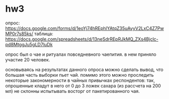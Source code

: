 # hw3
опрос: https://docs.google.com/forms/d/1eoYj74hREphlYAtqZ35uAvyV2LxC4Z7PwMP0r7s85ks/
таблица: https://docs.google.com/spreadsheets/d/13neSdrREpRJkMQ_ZXs4Bjclc-pd8MtggJu5gLD7luDk

опрос был о чае и ритуалах повседневного чаепития. в нем приняло участие 20 человек.

основываясь на результатах данного опроса можно сделать вывод, что большая часть выборки пьет чай. помимо этого можно проследить некоторые закономерности в чайных привычках респондентов: так, опрошенные кладут в него от 0 до 3 ложек сахара (из рассчета на 200 мл) не склонны испытывать восторг от пакетированного чая.

